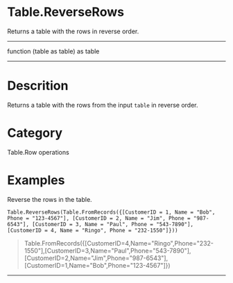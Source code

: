 ﻿# Table.ReverseRows
Returns a table with the rows in reverse order.
***
function (table as table) as table
***
# Descrition 
Returns a table with the rows from the input <code>table</code> in reverse order.
# Category 
Table.Row operations
# Examples 
Reverse the rows in the table.
```
Table.ReverseRows(Table.FromRecords({[CustomerID = 1, Name = "Bob", Phone = "123-4567"], [CustomerID = 2, Name = "Jim", Phone = "987-6543"], [CustomerID = 3, Name = "Paul", Phone = "543-7890"], [CustomerID = 4, Name = "Ringo", Phone = "232-1550"]}))
```
> Table.FromRecords({[CustomerID=4,Name="Ringo",Phone="232-1550"],[CustomerID=3,Name="Paul",Phone="543-7890"],[CustomerID=2,Name="Jim",Phone="987-6543"],[CustomerID=1,Name="Bob",Phone="123-4567"]})
***
